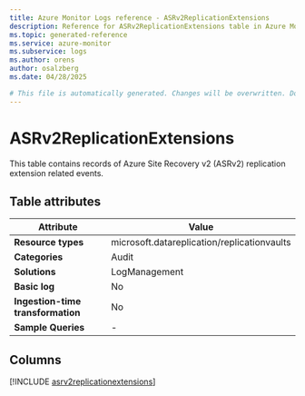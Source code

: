 ```yaml
---
title: Azure Monitor Logs reference - ASRv2ReplicationExtensions
description: Reference for ASRv2ReplicationExtensions table in Azure Monitor Logs.
ms.topic: generated-reference
ms.service: azure-monitor
ms.subservice: logs
ms.author: orens
author: osalzberg
ms.date: 04/28/2025

# This file is automatically generated. Changes will be overwritten. Do not change this file directly.
---
```


# ASRv2ReplicationExtensions

This table contains records of Azure Site Recovery v2 (ASRv2) replication extension related events.


## Table attributes

|Attribute|Value|
|---|---|
|**Resource types**|microsoft.datareplication/replicationvaults|
|**Categories**|Audit|
|**Solutions**| LogManagement|
|**Basic log**|No|
|**Ingestion-time transformation**|No|
|**Sample Queries**|-|



## Columns
  
[!INCLUDE [asrv2replicationextensions](~/reusable-content/ce-skilling/azure/includes/azure-monitor/reference/tables/asrv2replicationextensions-include.md)]
